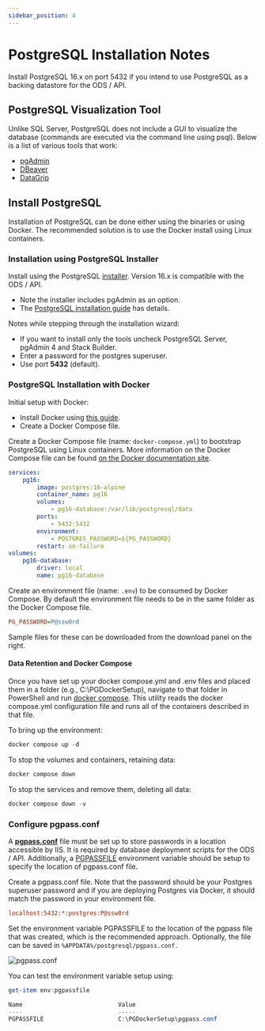 ```yaml
---
sidebar_position: 4
---
```


# PostgreSQL Installation Notes

Install PostgreSQL 16.x on port 5432 if you intend to use PostgreSQL as a
backing datastore for the ODS / API.

## PostgreSQL Visualization Tool

Unlike SQL Server, PostgreSQL does not include a GUI to visualize the database
(commands are executed via the command line using psql). Below is a list of
various tools that work:

* [pgAdmin](https://www.pgadmin.org/download/)
* [DBeaver](https://dbeaver.com/download/)
* [DataGrip](https://www.jetbrains.com/datagrip/download)

## Install PostgreSQL

Installation of PostgreSQL can be done either using the binaries or using
Docker. The recommended solution is to use the Docker install using Linux
containers.

### Installation using PostgreSQL Installer

Install using the
PostgreSQL [installer](https://www.enterprisedb.com/downloads/postgres-postgresql-downloads).
Version 16.x is compatible with the ODS / API.

* Note the installer includes pgAdmin as an option.
* The [PostgreSQL installation
  guide](https://www.enterprisedb.com/docs/supported-open-source/postgresql/installer/)
  has details.

Notes while stepping through the installation wizard:

* If you want to install only the tools uncheck PostgreSQL Server, pgAdmin 4 and
  Stack Builder.
* Enter a password for the postgres superuser.
* Use port **5432** (default).

### PostgreSQL Installation with Docker

Initial setup with Docker:

* Install Docker using
  [this guide](https://docs.docker.com/docker-for-windows/install/).
* Create a Docker Compose file.

Create a Docker Compose file (name: `docker-compose.yml`) to bootstrap
PostgreSQL using Linux containers. More information on the Docker Compose file
can be found [on the Docker documentation
site](https://docs.docker.com/compose/).

```yaml
services:
    pg16:
        image: postgres:16-alpine
        container_name: pg16
        volumes:
            - pg16-database:/var/lib/postgresql/data
        ports:
            - 5432:5432
        environment:
            - POSTGRES_PASSWORD=${PG_PASSWORD}
        restart: on-failure
volumes:
    pg16-database:
        driver: local
        name: pg16-database
```

Create an environment file (name: `.env`) to be consumed by Docker Compose. By
default the environment file needs to be in the same folder as the Docker
Compose file.

```ini
PG_PASSWORD=P@ssw0rd
```

Sample files for these can be downloaded from the download panel on the right.

#### Data Retention and Docker Compose

Once you have set up your docker compose.yml and .env files and placed them in a
folder (e.g., C:\\PGDockerSetup), navigate to that folder in PowerShell and run
[docker compose](https://docs.docker.com/compose/). This utility reads
the docker compose.yml configuration file and runs all of the containers
described in that file.

To bring up the environment:

```powershell
docker compose up -d
```

To stop the volumes and containers, retaining data:

```powershell
docker compose down
```

To stop the services and remove them, deleting all data:

```powershell
docker compose down -v
```

### Configure pgpass.conf

A **[pgpass.conf](https://www.postgresql.org/docs/13/libpq-pgpass.html)** file
must be set up to store passwords in a location accessible by IIS. It is
required by database deployment scripts for the ODS / API. Additionally, a
[PGPASSFILE](https://www.postgresql.org/docs/13/libpq-envars.html) environment
variable should be setup to specify the location of pgpass.conf file.

Create a pgpass.conf file. Note that the password should be your Postgres
superuser password and if you are deploying Postgres via Docker, it should match
the password in your environment file.

```ini
localhost:5432:*:postgres:P@ssw0rd
```

Set the environment variable PGPASSFILE to the location of the pgpass file that
was created, which is the recommended approach. Optionally, the file can be
saved in `%APPDATA%/postgresql/pgpass.conf.`

![pgpass.conf](/img/reference/ods-api/image2020-4-9_16-43-3.png)

You can test the environment variable setup using:

```powershell
get-item env:pgpassfile

Name                           Value
----                           -----
PGPASSFILE                     C:\PGDockerSetup\pgpass.conf
```
